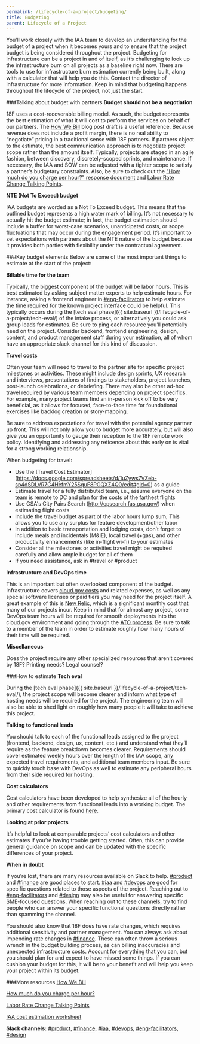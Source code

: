 ```yaml
---
permalink: /lifecycle-of-a-project/budgeting/
title: Budgeting
parent: Lifecycle of a Project
---
```

You’ll work closely with the IAA team to develop an understanding for the budget of a project when it becomes yours and to ensure that the project budget is being considered throughout the project. Budgeting for infrastructure can be a project in and of itself, as it’s challenging to look up the infrastructure burn on all projects as a baseline right now. There are tools to use for infrastructure burn estimation currently being built, along with a calculator that will help you do this. Contact the director of infrastructure for more information. Keep in mind that budgeting happens throughout the lifecycle of the project, not just the start.

###Talking about budget with partners
**Budget should not be a negotiation**

18F uses a cost-recoverable billing model. As such, the budget represents the best estimation of what it will cost to perform the services on behalf of our partners. The [How We Bill](https://docs.google.com/document/d/1Vm_gvwfxJVTLtM0-al62-o6dBySjQKI0zQkSvGfii6w/edit) blog post draft is a useful reference. Because revenue does not include a profit margin, there is no real ability to “negotiate” pricing in a traditional sense with 18F partners. If partners object to the estimate, the best communication approach is to negotiate project scope rather than the amount itself. Typically, projects are staged in an agile fashion, between discovery, discretely-scoped sprints, and maintenance. If necessary, the IAA and SOW can be adjusted with a tighter scope to satisfy a partner’s budgetary constraints. Also, be sure to check out the ["How much do you charge per hour?" response document](https://docs.google.com/document/d/1Ou6pKGReuuE0HhujURRnhiosgfDonKY3sSiDlM_jnqo/edit) and [Labor Rate Change Talking Points](https://docs.google.com/document/d/1VHt3HNJQZXZrdYi-aTsekC3O_B3QNMTTxiu5ygsSuRY/edit).

**NTE (Not To Exceed) budget**

IAA budgets are worded as a Not To Exceed budget. This means that the outlined budget represents a high water mark of billing. It’s not necessary to actually hit the budget estimate; in fact, the budget estimation should include a buffer for worst-case scenarios, unanticipated costs, or scope fluctuations that may occur during the engagement period. It’s important to set expectations with partners about the NTE nature of the budget because it provides both parties with flexibility under the contractual agreement.

###Key budget elements
Below are some of the most important things to estimate at the start of the project:

**Billable time for the team**

Typically, the biggest component of the budget will be labor hours. This is best estimated by asking subject matter experts to help estimate hours. For instance, asking a frontend engineer in [#eng-facilitators](https://18f.slack.com/messages/eng-facilitators/) to help estimate the time required for the known project interface could be helpful. This typically occurs during the [tech eval phase]({{ site.baseurl }}/lifecycle-of-a-project/tech-eval/) of the intake process, or alternatively you could ask group leads for estimates. Be sure to ping each resource you’ll potentially need on the project. Consider backend, frontend engineering, design, content, and product management staff during your estimation, all of whom have an appropriate slack channel for this kind of discussion.

**Travel costs**

Often your team will need to travel to the partner site for specific project milestones or activities. These might include design sprints, UX research and interviews, presentations of findings to stakeholders, project launches, post-launch celebrations, or debriefing. There may also be other ad-hoc travel required by various team members depending on project specifics. For example, many project teams find an in-person kick off to be very beneficial, as it allows for focused, face-to-face time for foundational exercises like backlog creation or story-mapping. 

Be sure to address expectations for travel with the potential agency partner up front. This will not only allow you to budget more accurately, but will also give you an opportunity to gauge their reception to the 18F remote work policy. Identifying and addressing any reticence about this early on is vital for a strong working relationship.

When budgeting for travel:
- Use the [Travel Cost Estimator] (https://docs.google.com/spreadsheets/d/1uZyws7VZeb-sp4dSDLVR7C4HefmY25SquF8PGQXZ4Q0/edit#gid=0) as a guide
- Estimate travel for a fully distributed team, i.e., assume everyone on the team is remote to DC and plan for the costs of the farthest flights
- Use GSA's City Pairs Search (http://cpsearch.fas.gsa.gov/) when estimating flight costs
- Include the travel budget as part of the labor hours lump sum; This allows you to use any surplus for feature development/other labor
- In addition to basic transportation and lodging costs, don’t forget to include meals and incidentals (M&IE), local travel (+gas), and other productivity enhancements (like in-flight wi-fi) to your estimates
- Consider all the milestones or activities travel might be required carefully and allow ample budget for all of them
- If you need assistance, ask in #travel or #product

**Infrastructure and DevOps time**

This is an important but often overlooked component of the budget. Infrastructure covers [cloud.gov costs](https://docs.cloud.gov/intro/pricing/rates/) and related expenses, as well as any special software licenses or paid tiers you may need for the project itself. A great example of this is [New Relic](http://newrelic.com/), which is a significant monthly cost that many of our projects incur. Keep in mind that for almost any project, some DevOps team hours will be required for smooth deployments into the cloud.gov environment and going through the [ATO process](/lifecycle-of-a-project/before-you-ship/). Be sure to talk to a member of the team in order to estimate roughly how many hours of their time will be required.

**Miscellaneous**

Does the project require any other specialized resources that aren’t covered by 18F? Printing needs? Legal counsel? 

###How to estimate
**Tech eval**

During the [tech eval phase]({{ site.baseurl }}/lifecycle-of-a-project/tech-eval/), the project scope will become clearer and inform what type of hosting needs will be required for the project. The engineering team will also be able to shed light on roughly how many people it will take to achieve this project.

**Talking to functional leads**

You should talk to each of the functional leads assigned to the project (frontend, backend, design, ux, content, etc.) and understand what they’ll require as the feature breakdown becomes clearer. Requirements should cover estimated weekly hours over the length of the IAA scope, any expected travel requirements, and additional team members input. Be sure to quickly touch base with DevOps as well to estimate any peripheral hours from their side required for hosting.

**Cost calculators**

Cost calculators have been developed to help synthesize all of the hourly and other requirements from functional leads into a working budget. The primary cost calculator is found [here](https://docs.google.com/spreadsheets/d/1bOGOs1Zg_KqIG2XbqLXDY1zRdmvpxqV2zUjnDYT5CoA/edit#gid=0).

**Looking at prior projects**

It’s helpful to look at comparable projects’ cost calculators and other estimates if you’re having trouble getting started. Often, this can provide general guidance on scope and can be updated with the specific differences of your project.

**When in doubt**

If you’re lost, there are many resources available on Slack to help. [#product](https://18f.slack.com/messages/product) and [#finance](https://18f.slack.com/messages/finance/) are good places to start. [#iaa](https://18f.slack.com/messages/iaa/) and [#devops](https://18f.slack.com/messages/devops) are good for specific questions related to those aspects of the project. Reaching out to [#eng-facilitators](https://18f.slack.com/messages/eng-facilitators/) and [#design](https://18f.slack.com/messages/design) may also be useful for answering specific SME-focused questions. When reaching out to these channels, try to find people who can answer your specific functional questions directly rather than spamming the channel.

You should also know that 18F does have rate changes, which requires additional sensitivity and partner management. You can always ask about impending rate changes in [#finance](https://18f.slack.com/messages/finance/). These can often throw a serious wrench in the budget building process, as can billing inaccuracies and unexpected infrastructure costs. Account for everything that you can, but you should plan for and expect to have missed some things. If you can cushion your budget for this, it will be to your benefit and will help you keep your project within its budget.

###More resources
[How We Bill](https://docs.google.com/document/d/1Vm_gvwfxJVTLtM0-al62-o6dBySjQKI0zQkSvGfii6w/edit) 

[How much do you charge per hour?](https://docs.google.com/document/d/1Ou6pKGReuuE0HhujURRnhiosgfDonKY3sSiDlM_jnqo/edit)

[Labor Rate Change Talking Points](https://docs.google.com/document/d/1VHt3HNJQZXZrdYi-aTsekC3O_B3QNMTTxiu5ygsSuRY/edit)

[IAA cost estimation worksheet](https://docs.google.com/spreadsheets/d/1bOGOs1Zg_KqIG2XbqLXDY1zRdmvpxqV2zUjnDYT5CoA/edit#gid=0)

**Slack channels:** [#product](https://18f.slack.com/messages/product), [#finance](https://18f.slack.com/messages/finance/), [#iaa](https://18f.slack.com/messages/iaa/), [#devops](https://18f.slack.com/messages/devops), [#eng-facilitators](https://18f.slack.com/messages/eng-facilitators/), [#design](https://18f.slack.com/messages/design)
